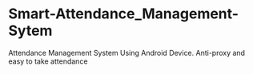 # Smart-Attendance_Management-Sytem
Attendance Management System Using Android Device. Anti-proxy and easy to take attendance
